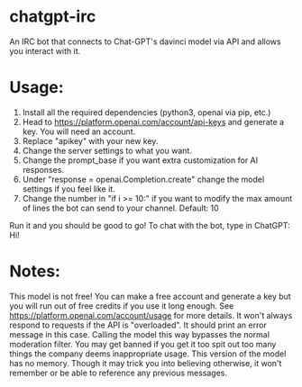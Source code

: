# chatgpt-irc
An IRC bot that connects to Chat-GPT's davinci model via API and allows you interact with it.

# Usage:
1. Install all the required dependencies (python3, openai via pip, etc.)
2. Head to https://platform.openai.com/account/api-keys and generate a key. You will need an account.
3. Replace "apikey" with your new key.
4. Change the server settings to what you want.
5. Change the prompt_base if you want extra customization for AI responses.
6. Under "response = openai.Completion.create" change the model settings if you feel like it.
7. Change the number in "if i >= 10:" if you want to modify the max amount of lines the bot can send to your channel. Default: 10

Run it and you should be good to go! To chat with the bot, type in ChatGPT: Hi!

# Notes:
This model is not free! You can make a free account and generate a key but you will run out of free credits if you use it long enough. See https://platform.openai.com/account/usage for more details.
It won't always respond to requests if the API is "overloaded". It should print an error message in this case.
Calling the model this way bypasses the normal moderation filter. You may get banned if you get it too spit out too many things the company deems inappropriate usage.
This version of the model has no memory. Though it may trick you into believing otherwise, it won't remember or be able to reference any previous messages.
